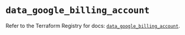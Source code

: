 # `data_google_billing_account`

Refer to the Terraform Registry for docs: [`data_google_billing_account`](https://registry.terraform.io/providers/hashicorp/google/5.24.0/docs/data-sources/billing_account).
